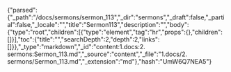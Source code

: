 {"parsed":{"_path":"/docs/sermons/sermon_113","_dir":"sermons","_draft":false,"_partial":false,"_locale":"","title":"Sermon113","description":"","body":{"type":"root","children":[{"type":"element","tag":"hr","props":{},"children":[]}],"toc":{"title":"","searchDepth":2,"depth":2,"links":[]}},"_type":"markdown","_id":"content:1.docs:2. sermons:Sermon_113.md","_source":"content","_file":"1.docs/2. sermons/Sermon_113.md","_extension":"md"},"hash":"UmW6Q7NEA5"}